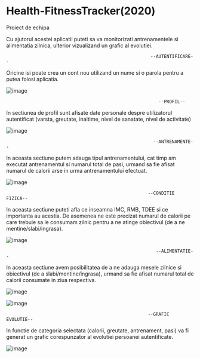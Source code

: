 # Health-FitnessTracker(2020)
Proiect de echipa

Cu ajutorul acestei aplicatii puteti sa va monitorizati antrenamentele si alimentatia zilnica, ulterior vizualizand un grafic al evolutiei.

                                                          --AUTENTIFICARE--

Oricine isi poate crea un cont nou utilizand un nume si o parola pentru a putea folosi aplicatia.

![image](https://user-images.githubusercontent.com/100238002/198836884-425790b9-2a54-41c4-9f15-754a5b3329a3.png)

                                                             --PROFIL--

In sectiunea de profil sunt afisate date personale despre utilizatorul autentificat (varsta, greutate, inaltime, nivel de sanatate, nivel de activitate)

![image](https://user-images.githubusercontent.com/100238002/198837021-7160dc9b-e7dc-4af0-818e-408c307f8c92.png)

                                                           --ANTRENAMENTE--
         
In aceasta sectiune putem adauga tipul antrenamentului, cat timp am executat antrenamentul si numarul total de pasi, urmand sa fie afisat numarul de calorii arse in urma antrenamentului efectuat.         
         
![image](https://user-images.githubusercontent.com/100238002/198837169-2a395348-1c7a-4e16-9b7a-9a9560a77fbc.png)

                                                         --CONDITIE FIZICA--

In aceasta sectiune puteti afla ce inseamna IMC, RMB, TDEE si ce importanta au acestia. De asemenea ne este precizat numarul de calorii pe care trebuie sa le consumam zilnic pentru a ne atinge obiectivul (de a ne mentine/slabi/ingrasa).

![image](https://user-images.githubusercontent.com/100238002/198837219-906f2016-7a28-4f95-a3b8-2d21e3e91ecc.png)

                                                            --ALIMENTATIE--
   
In aceasta sectiune avem posibilitatea de a ne adauga mesele zilnice si obiectivul (de a slabi/mentine/ingrasa), urmand sa fie afisat numarul total de calorii consumate in ziua respectiva.   
   
![image](https://user-images.githubusercontent.com/100238002/198837337-c4be0489-3b70-452c-9acd-3d13a9ab3c16.png)


![image](https://user-images.githubusercontent.com/100238002/198837350-858e2486-5fa2-4fb3-8e71-a025b81ce010.png)
                                  
                                                         --GRAFIC EVOLUTIE--
                           
In functie de categoria selectata (calorii, greutate, antrenament, pasi) va fi generat un grafic corespunzator al evolutiei persoanei autentificate.

![image](https://user-images.githubusercontent.com/100238002/198837409-60777a5e-5546-4a9b-a101-39426b7c06e2.png)


